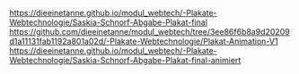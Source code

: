 https://dieeinetanne.github.io/modul_webtech/-Plakate-Webtechnologie/Saskia-Schnorf-Abgabe-Plakat-final
https://github.com/dieeinetanne/modul_webtech/tree/3ee86f6b8a9d20209d1a11131fab1192a801a02d/-Plakate-Webtechnologie/Plakat-Animation-V1
https://dieeinetanne.github.io/modul_webtech/-Plakate-Webtechnologie/Saskia-Schnorf-Abgabe-Plakat-final-animiert
